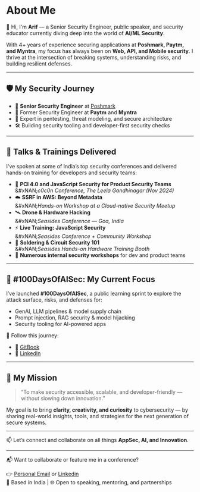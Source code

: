 # About Me

👋 Hi, I'm **Arif** — a Senior Security Engineer, public speaker, and security educator currently diving deep into the world of **AI/ML Security**.

With 4+ years of experience securing applications at **Poshmark, Paytm, and Myntra**, my focus has always been on **Web, API, and Mobile security**. I thrive at the intersection of breaking systems, understanding risks, and building resilient defenses.

***

## 🛡️ My Security Journey

* 🏢 **Senior Security Engineer** at [Poshmark](https://www.poshmark.com)
* 🔐 Former Security Engineer at **Paytm** and **Myntra**
* 🧪 Expert in pentesting, threat modeling, and secure architecture
* 🛠️ Building security tooling and developer-first security checks

***

## 🎤 Talks & Trainings Delivered

I've spoken at some of India’s top security conferences and delivered hands-on training for developers and security teams:

* 🔐 **PCI 4.0 and JavaScript Security for Product Security Teams**\
  &#xNAN;_&#x63;0c0n Conference, The Leela Gandhinagar (Nov 2024)_
* ☁️ **SSRF in AWS: Beyond Metadata**\
  &#xNAN;_&#x48;ands-on Workshop at a Cloud-native Security Meetup_
* 🛰️ **Drone & Hardware Hacking**\
  &#xNAN;_&#x53;easides Conference — Goa, India_
* ⚡ **Live Training: JavaScript Security**\
  &#xNAN;_&#x53;easides Conference + Community Workshop_
* 🔌 **Soldering & Circuit Security 101**\
  &#xNAN;_&#x53;easides Hands-on Hardware Training Booth_
* 💬 **Numerous internal security workshops** for dev and product teams

***

## 🔬 #100DaysOfAISec: My Current Focus

I’ve launched **#100DaysOfAISec**, a public learning sprint to explore the attack surface, risks, and defenses for:

* GenAI, LLM pipelines & model supply chain
* Prompt injection, RAG security & model hijacking
* Security tooling for AI-powered apps

📍 Follow this journey:

* 📘 [GitBook](https://arif-playbook.gitbook.io/100-days-of-ai-sec)
* 💼 [LinkedIn](https://www.linkedin.com/in/mohd--arif/)

***

## 🎯 My Mission

> “To make security accessible, scalable, and developer-friendly — without slowing down innovation.”

My goal is to bring **clarity, creativity, and curiosity** to cybersecurity — by sharing real-world insights, tools, and strategies for the next generation of secure systems.

***

📫 Let’s connect and collaborate on all things **AppSec, AI, and Innovation**.

***

📬 Want to collaborate or feature me in a conference?

👉 [Personal Email](mailto:arif.infosec@gmail.com) or  [Linkedin](https://www.linkedin.com/in/mohd--arif/)\
📍 Based in India | 🌐 Open to speaking, mentoring, and partnerships
